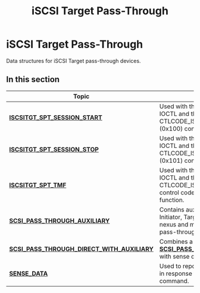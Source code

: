 ﻿---
Description: 'Data structures for iSCSI Target pass-through devices.'
ms.assetid: '5ADD3595-4582-4D49-9F77-F863370A225C'
title: 'iSCSI Target Pass-Through'
---

# iSCSI Target Pass-Through

Data structures for iSCSI Target pass-through devices.

## In this section



| Topic                                                                                                      | Description                                                                                                                                                                            |
|------------------------------------------------------------------------------------------------------------|----------------------------------------------------------------------------------------------------------------------------------------------------------------------------------------|
| [**ISCSITGT\_SPT\_SESSION\_START**](iscsitgt-spt-session-start.md)<br/>                             | Used with the [**IOCTL\_SCSI\_MINIPORT**](storage.ioctl_scsi_miniport) IOCTL and the CTLCODE\_ISCSITGT\_SPT\_SESSION\_START (0x100) control code to start a session.<br/>        |
| [**ISCSITGT\_SPT\_SESSION\_STOP**](iscsitgt-spt-session-stop.md)<br/>                               | Used with the [**IOCTL\_SCSI\_MINIPORT**](storage.ioctl_scsi_miniport) IOCTL and the CTLCODE\_ISCSITGT\_SPT\_SESSION\_END (0x101) control code to stop a session.<br/>           |
| [**ISCSITGT\_SPT\_TMF**](iscsitgt-spt-tmf.md)<br/>                                                  | Used with the [**IOCTL\_SCSI\_MINIPORT**](storage.ioctl_scsi_miniport) IOCTL and the CTLCODE\_ISCSITGT\_SPT\_TMF (0x102) control code to invoke a task management function.<br/> |
| [**SCSI\_PASS\_THROUGH\_AUXILIARY**](scsi-pass-through-auxiliary.md)<br/>                           | Contains auxiliary information used for Initiator, Target, LUN, and Queue (I\_T\_L\_Q) nexus and multi- data-sequence SCSI pass-through operations.<br/>                         |
| [**SCSI\_PASS\_THROUGH\_DIRECT\_WITH\_AUXILIARY**](scsi-pass-through-direct-with-auxiliary.md)<br/> | Combines a [**SCSI\_PASS\_THROUGH\_DIRECT**](scsi-pass-through-direct-with-auxiliary.md) structure with sense data and auxiliary information.<br/>                              |
| [**SENSE\_DATA**](sense-data.md)<br/>                                                               | Used to report status or error information in response to a SCSI **Request Sense** command.<br/>                                                                                 |



 

 

 




